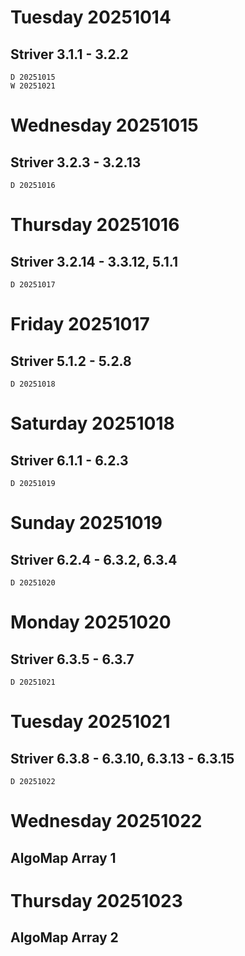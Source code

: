 # Tuesday 20251014

## Striver 3.1.1 - 3.2.2

    D 20251015
    W 20251021

# Wednesday 20251015

## Striver 3.2.3 - 3.2.13

    D 20251016

# Thursday 20251016

## Striver 3.2.14 - 3.3.12, 5.1.1

    D 20251017

# Friday 20251017

## Striver 5.1.2 - 5.2.8

    D 20251018

# Saturday 20251018

## Striver 6.1.1 - 6.2.3

    D 20251019

# Sunday 20251019

## Striver 6.2.4 - 6.3.2, 6.3.4

    D 20251020

# Monday 20251020

## Striver 6.3.5 - 6.3.7

    D 20251021

# Tuesday 20251021

## Striver 6.3.8 - 6.3.10, 6.3.13 - 6.3.15

    D 20251022

# Wednesday 20251022

## AlgoMap Array 1

# Thursday 20251023

## AlgoMap Array 2
